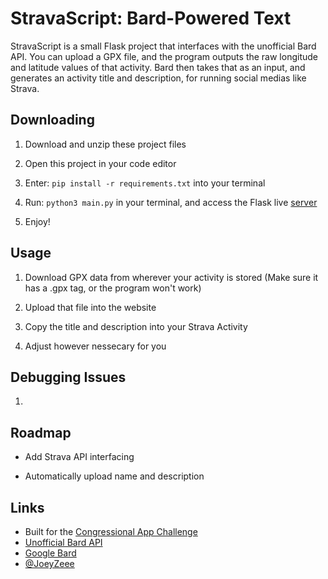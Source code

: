 # StravaScript: Bard-Powered Text

StravaScript is a small Flask project that interfaces with the unofficial Bard API. You can upload a GPX file, and the program outputs the raw longitude and latitude values of that activity. Bard then takes that as an input, and generates an activity title and description, for running social medias like Strava.

## Downloading

1. Download and unzip these project files
   
2. Open this project in your code editor
   
3. Enter: `pip install -r requirements.txt` into your terminal

4. Run: `python3 main.py` in your terminal, and access the Flask live [server](http://127.0.0.1:5000/)

5. Enjoy!

## Usage

1. Download GPX data from wherever your activity is stored (Make sure it has a .gpx tag, or the program won't work)
   
2. Upload that file into the website
   
3. Copy the title and description into your Strava Activity

4. Adjust however nessecary for you

## Debugging Issues

1. 
  
## Roadmap

- Add Strava API interfacing

- Automatically upload name and description

## Links

- Built for the [Congressional App Challenge](https://www.congressionalappchallenge.us/students/#prizes)
- [Unofficial Bard API](https://github.com/dsdanielpark/Bard-API/tree/alpha-release)
- [Google Bard](https://bard.google.com/chat/)
- [@JoeyZeee](https://www.github.com/joeyzeee)

